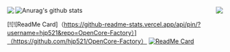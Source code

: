 ![Anurag's github stats](https://github-readme-stats.vercel.app/api?username=hjp521&theme=radical&show_icons=true)
<a href="https://github.com/hjp521/OpenCore-Factory">
  <img align="right" src="https://github-readme-stats.vercel.app/api/pin/?username=hjp521&repo=OpenCore-Factory" />
</a>
<a href="https://github.com/hjp521/OpenWrt-MI3P">
  <img align="left" src="https://github-readme-stats.vercel.app/api/pin/?username=hjp521&repo=OpenWrt-MI3P" />
</a>

[![![ReadMe Card]（https://github-readme-stats.vercel.app/api/pin/?username=hjp521&repo=OpenCore-Factory）]（https://github.com/hjp521/OpenCore-Factory）
[![ReadMe Card](https://github-readme-stats.vercel.app/api/pin/?username=hjp521&repo=OpenCore-Factory)](https://github.com/anuraghazra/github-readme-stats)
